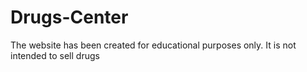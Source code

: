 # Drugs-Center
The website has been created for educational purposes only. It is not intended to sell drugs
